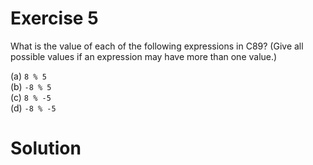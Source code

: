 # Exercise 5

What is the value of each of the following expressions in C89? (Give all possible values if an expression may have more than one value.)

(a) `8 % 5`  
(b) `-8 % 5`  
(c) `8 % -5`  
(d) `-8 % -5` 

# Solution